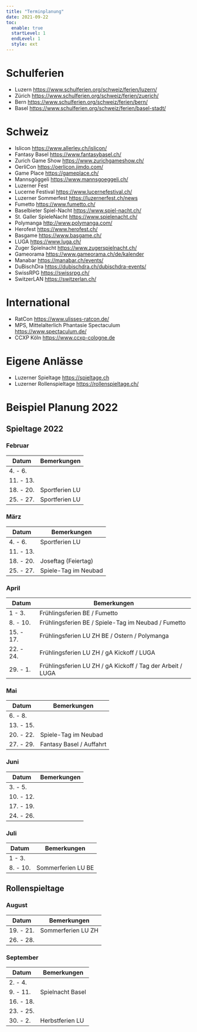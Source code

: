 ```yaml
---
title: "Terminplanung"
date: 2021-09-22
toc:
  enable: true
  startLevel: 1
  endLevel: 1
  style: ext
---
```


# Schulferien

- Luzern https://www.schulferien.org/schweiz/ferien/luzern/
- Zürich https://www.schulferien.org/schweiz/ferien/zuerich/
- Bern https://www.schulferien.org/schweiz/ferien/bern/
- Basel https://www.schulferien.org/schweiz/ferien/basel-stadt/

# Schweiz

- Islicon https://www.allerley.ch/islicon/
- Fantasy Basel https://www.fantasybasel.ch/
- Zurich Game Show https://www.zurichgameshow.ch/
- OerliCon https://oerlicon.jimdo.com/
- Game Place https://gameplace.ch/
- Mannsgöggeli https://www.mannsgoeggeli.ch/
- Luzerner Fest
- Lucerne Festival https://www.lucernefestival.ch/
- Luzerner Sommerfest https://luzernerfest.ch/news
- Fumetto https://www.fumetto.ch/
- Baselbieter Spiel-Nacht https://www.spiel-nacht.ch/
- St. Galler SpieleNacht https://www.spielenacht.ch/
- Polymanga http://www.polymanga.com/
- Herofest https://www.herofest.ch/
- Basgame https://www.basgame.ch/
- LUGA https://www.luga.ch/
- Zuger Spielnacht https://www.zugerspielnacht.ch/
- Gameorama https://www.gameorama.ch/de/kalender
- Manabar https://manabar.ch/events/
- DuBischDra https://dubischdra.ch/dubischdra-events/
- SwissRPG https://swissrpg.ch/
- SwitzerLAN https://switzerlan.ch/

# International

- RatCon https://www.ulisses-ratcon.de/
- MPS, Mittelalterlich Phantasie Spectaculum https://www.spectaculum.de/
- CCXP Köln https://www.ccxp-cologne.de

# Eigene Anlässe

- Luzerner Spieltage https://spieltage.ch
- Luzerner Rollenspieltage https://rollenspieltage.ch/

# Beispiel Planung 2022

## Spieltage 2022

### Februar

Datum | Bemerkungen
--- | ---
4. - 6. |
11. - 13. |
18. - 20. | Sportferien LU
25. - 27. | Sportferien LU

### März

Datum | Bemerkungen
--- | ---
4. - 6. | Sportferien LU
11. - 13. |
18. - 20. | Joseftag (Feiertag)
25. - 27. | Spiele-Tag im Neubad

### April

Datum | Bemerkungen
--- | ---
1 - 3. | Frühlingsferien BE / Fumetto
8. - 10. | Frühlingsferien BE / Spiele-Tag im Neubad / Fumetto
15. - 17. | Frühlingsferien LU ZH BE / Ostern / Polymanga
22. - 24. | Frühlingsferien LU ZH / gA Kickoff / LUGA
29. - 1. | Frühlingsferien LU ZH / gA Kickoff / Tag der Arbeit / LUGA

### Mai

Datum | Bemerkungen
--- | ---
6. - 8. |
13. - 15. |
20. - 22. | Spiele-Tag im Neubad
27. - 29. | Fantasy Basel / Auffahrt

### Juni

Datum | Bemerkungen
--- | ---
3. - 5. |
10. - 12. |
17. - 19. |
24. - 26. |

### Juli

Datum | Bemerkungen
--- | ---
1 - 3. |
8. - 10. | Sommerferien LU BE

## Rollenspieltage

### August

Datum | Bemerkungen
--- | ---
19. - 21. | Sommerferien LU ZH
26. - 28. |

### September

Datum | Bemerkungen
--- | ---
2. - 4. |
9. - 11. | Spielnacht Basel
16. - 18. |
23. - 25. |
30. - 2. | Herbstferien LU
